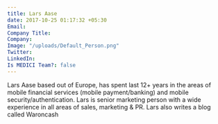```yaml
---
title: Lars Aase
date: 2017-10-25 01:17:32 +05:30
Email: 
Company Title: 
Company: 
Image: "/uploads/Default_Person.png"
Twitter: 
LinkedIn: 
Is MEDICI Team?: false
---
```


Lars Aase based out of Europe, has spent last 12+ years in the areas of mobile financial services (mobile payment/banking) and mobile security/authentication. Lars is senior marketing person with a wide experience in all areas of sales, marketing & PR. Lars also writes a blog called Waroncash